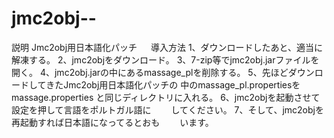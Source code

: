 # jmc2obj--
説明
Jmc2obj用日本語化パッチ
　
導入方法
1、ダウンロードしたあと、適当に解凍する。
2、jmc2objをダウンロード。
3、7-zip等でjmc2obj.jarファイルを開く。
4、jmc2obj.jarの中にあるmassage_plを削除する。
5、先ほどダウンロードしてきたJmc2obj用日本語化パッチの
   中のmassage_pl.propertiesをmassage.properties
   と同じディレクトリに入れる。
6、jmc2objを起動させて設定を押して言語をポルトガル語に
　　してください。
7、そして、jmc2objを再起動すれば日本語になってるとおも
　　います。



